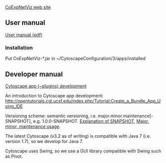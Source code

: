 [CoExpNetViz web site](http://bioinformatics.psb.ugent.be/webtools/coexpr/index.php)

## User manual
[User manual (pdf)](http://bioinformatics.psb.ugent.be/webtools/coexpr/files/plugin_manual_1_9.6.15.pdf)

### Installation
Put CoExpNetViz-*.jar in ~/CytoscapeConfiguration/3/apps/installed

## Developer manual
[Cytoscape app (~plugins) development](http://wiki.cytoscape.org/Cytoscape_3/AppDeveloper)

An introduction to Cytoscape app development: http://opentutorials.cgl.ucsf.edu/index.php/Tutorial:Create_a_Bundle_App_Using_IDE

Versioning scheme: semantic versioning, i.e. major.minor.maintenance[-SNAPSHOT], e.g. 1.0.0-SNAPSHOT. [Explanation of SNAPSHOT](https://docs.oracle.com/middleware/1212/core/MAVEN/maven_version.htm#MAVEN401), [Major, minor, maintenance usage](https://python-packaging-user-guide.readthedocs.org/en/latest/distributing/#semantic-versioning-preferred).

The latest Cytoscape (v3.2 as of writing) is compatible with Java 7 (i.e. version 1.7), so we develop for Java 7.

Cytoscape uses Swing, so we use a GUI library compatible with Swing such as Pivot.
